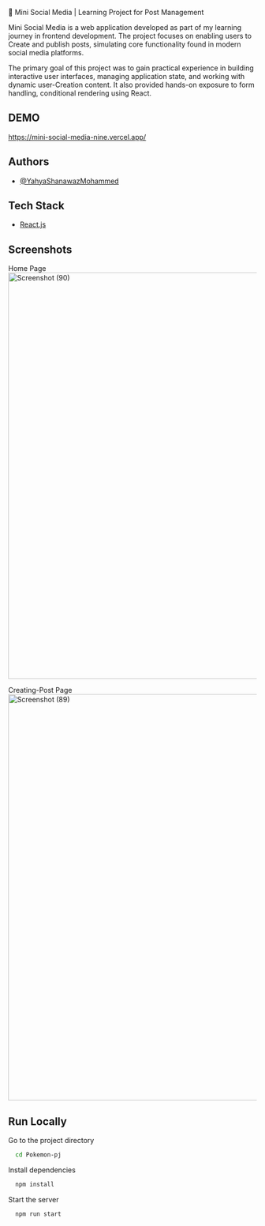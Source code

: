 📱 Mini Social Media | Learning Project for Post Management

Mini Social Media is a web application developed as part of my learning journey in frontend development. The project focuses on enabling users to Create and publish posts, simulating core functionality found in modern social media platforms.

The primary goal of this project was to gain practical experience in building interactive user interfaces, managing application state, and working with dynamic user-Creation content. It also provided hands-on exposure to form handling, conditional rendering using React.

## DEMO
https://mini-social-media-nine.vercel.app/



## Authors

- [@YahyaShanawazMohammed](https://github.com/shaan-77)

## Tech Stack
* [React.js](https://react.dev/)


## Screenshots
Home Page 
<img width="1883" height="823" alt="Screenshot (90)" src="https://github.com/user-attachments/assets/07934688-e583-4a22-a6f5-e33ead595036" />

Creating-Post Page
<img width="1894" height="823" alt="Screenshot (89)" src="https://github.com/user-attachments/assets/29fd7ad3-5827-4b8b-afbb-880898496c8d" />

## Run Locally

Go to the project directory

```bash
  cd Pokemon-pj
```

Install dependencies

```bash
  npm install
```

Start the server

```bash
  npm run start
```

